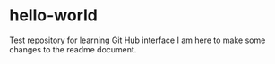 # hello-world
Test repository for learning Git Hub interface
I am here to make some changes to the readme document.

